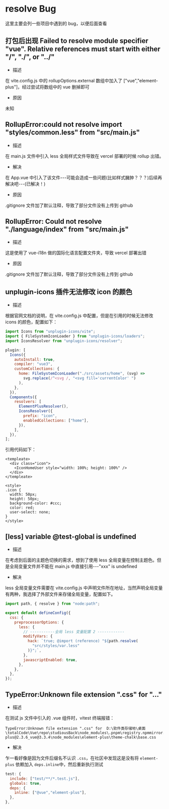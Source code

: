 # resolve Bug

这里主要会列一些项目中遇到的 bug，以便后面查看

## 打包后出现 Failed to resolve module specifier "vue". Relative references must start with either "/", "./", or "../"

- 描述

在 vite.config.js 中的 rollupOptions.external 数组中加入了 ["vue","element-plus"]，经过尝试将数组中的 vue 删掉即可

- 原因

未知

## RollupError:could not resolve import "styles/common.less" from "src/main.js"

- 描述

在 main.js 文件中引入 less 全局样式文件导致在 vercel 部署的时候 rollup 出错。

- 解决

在 App.vue 中引入了该文件---可能会造成一些问题(比如样式臃肿？？？)后续再解决吧---(已解决！)

- 原因

.gitignore 文件加了默认注释，导致了部分文件没有上传到 github

## RollupError: Could not resolve "./language/index" from "src/main.js"

- 描述

这是使用了 vue-i18n 做的国际化语言配置文件夹，导致 vercel 部署出错

- 原因

.gitignore 文件加了默认注释，导致了部分文件没有上传到 github

## unplugin-icons 插件无法修改 icon 的颜色

- 描述

根据官网文档的说明，在 vite.config.js 中配置，但是在引用的时候无法修改 icons 的颜色，配置如下：

```js
import Icons from "unplugin-icons/vite";
import { FileSystemIconLoader } from "unplugin-icons/loaders";
import IconsResolver from "unplugin-icons/resolver";

plugin: [
  Icons({
    autoInstall: true,
    compiler: "vue3",
    customCollections: {
      home: FileSystemIconLoader("./src/assets/home", (svg) =>
        svg.replace(/^<svg /, "<svg fill='currentColor' ")
      ),
    },
  }),
  Components({
    resolvers: [
      ElementPlusResolver(),
      IconsResolver({
        prefix: "icon",
        enabledCollections: ["home"],
      }),
    ],
  }),
];
```

引用代码如下：

```vue
<templeate>
  <div class="icon">
    <IconHomeUser style="width: 100%; height: 100%" />
  </div>
</templeate>

<style>
.icon {
  width: 50px;
  height: 50px;
  background-color: #ccc;
  color: red;
  user-select: none;
}
</style>
```

## [less] variable @test-global is undefined

- 描述

在考虑到后面的主题色切换的需求，想到了使用 less 全局变量在控制主题色。但是全局变量文件并不能在 main.js 中直接引用---"xxx" is undefined

- 解决

less 全局变量文件需要在 vite.config.js 中声明文件所在地址，当然声明全局变量有两种，我选择了外部文件来存储全局变量，配置如下。

```js
import path, { resolve } from "node:path";

export default defineConfig({
  css: {
    preprocessorOptions: {
      less: {
        // -----------全局 less 变量配置 2 ------------
        modifyVars: {
          hack: `true; @import (reference) "${path.resolve(
            "src/styles/var.less"
          )}";`,
        },
        javascriptEnabled: true,
      },
    },
  },
});
```

## TypeError:Unknown file extension ".css" for "..."

- 描述

在测试 js 文件中引入的 .vue 组件时，vitest 终端报错：

```text
TypeError:Unknown file extension ".css" for  D:\软件类存储地\桌面\totalCode\Vue\repo\studiousBack\node_modules\.pnpm\registry.npmmirror.com+element-plus@2.3.6_vue@3.3.4\node_modules\element-plus\theme-chalk\base.css
```

- 解决

乍一看好像是因为文件后缀名不认识 `.css`，在社区中发现这是没有将 `element-plus` 依赖加入 `deps.inline`中，然后重新执行测试

```js
test: {
  include: ["test/**/*.test.js"],
  globals: true,
  deps: {
    inline: ["@vue","element-plus"],
  },
},
```
